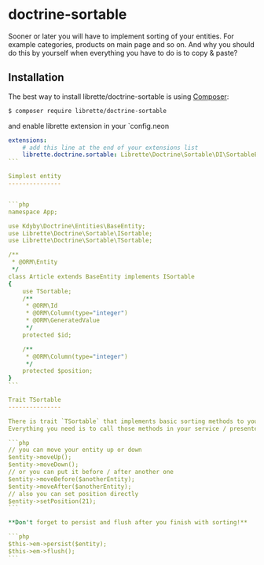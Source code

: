 # doctrine-sortable

Sooner or later you will have to implement sorting of your entities.
For example categories, products on main page and so on. And why you should do this by yourself when everything you have to do is to copy & paste?


Installation
-----------

The best way to install librette/doctrine-sortable is using [Composer](http://getcomposer.org/):

```sh
$ composer require librette/doctrine-sortable
```

and enable librette extension in your `config.neon
````yml
extensions:
	# add this line at the end of your extensions list
	librette.doctrine.sortable: Librette\Doctrine\Sortable\DI\SortableExtension
```

Simplest entity
---------------


```php
namespace App;

use Kdyby\Doctrine\Entities\BaseEntity;
use Librette\Doctrine\Sortable\ISortable;
use Librette\Doctrine\Sortable\TSortable;

/**
 * @ORM\Entity
 */
class Article extends BaseEntity implements ISortable
{
	use TSortable;
	/**
	 * @ORM\Id
	 * @ORM\Column(type="integer")
	 * @ORM\GeneratedValue
	 */
	protected $id;

	/**
	 * @ORM\Column(type="integer")
	 */
	protected $position;
}
```

Trait TSortable
---------------

There is trait `TSortable` that implements basic sorting methods to your entity.
Everything you need is to call those methods in your service / presenter.

```php
// you can move your entity up or down
$entity->moveUp();
$entity->moveDown();
// or you can put it before / after another one
$entity->moveBefore($anotherEntity);
$entity->moveAfter($anotherEntity);
// also you can set position directly
$entity->setPosition(21);
```

**Don't forget to persist and flush after you finish with sorting!**

```php
$this->em->persist($entity);
$this->em->flush();
```
